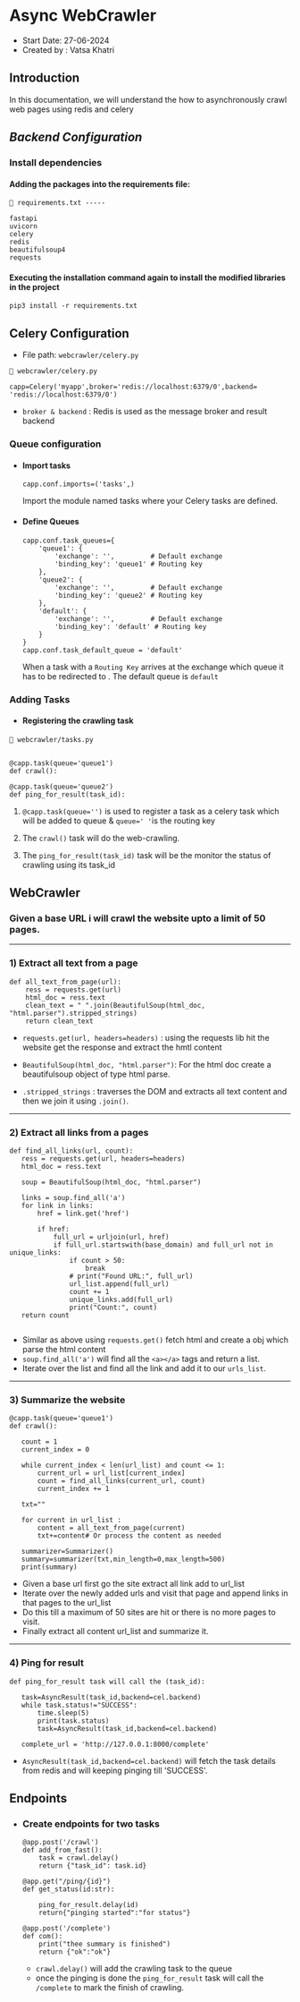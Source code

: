 # Async WebCrawler 
- Start Date: 27-06-2024
- Created by : Vatsa Khatri


## Introduction


In this documentation, we will understand the how to asynchronously crawl web pages using redis and celery



## ***Backend Configuration***


### Install dependencies


#### Adding the packages into the requirements file:


```
📁 requirements.txt -----

fastapi
uvicorn
celery
redis
beautifulsoup4
requests
```


#### Executing the installation command again to install the modified libraries in the project


```pip3 install -r requirements.txt```




## Celery Configuration


- File path: ```webcrawler/celery.py```




```
📁 webcrawler/celery.py

capp=Celery('myapp',broker='redis://localhost:6379/0',backend=
'redis://localhost:6379/0')

```
- ```broker & backend``` :  Redis is used as the message broker and result backend 


### Queue configuration


* #### Import tasks
    ```capp.conf.imports=('tasks',) ```
    
    Import the module named tasks where your Celery tasks are defined.
* #### Define Queues
    ``` 
    capp.conf.task_queues={
        'queue1': {
            'exchange': '',         # Default exchange
            'binding_key': 'queue1' # Routing key
        },
        'queue2': {
            'exchange': '',         # Default exchange
            'binding_key': 'queue2' # Routing key
        },
        'default': {
            'exchange': '',         # Default exchange
            'binding_key': 'default' # Routing key
        }
    }
    capp.conf.task_default_queue = 'default'
    ```
    When a task with a `Routing Key` arrives at the exchange which queue it has to be redirected to . The default queue is `default`
    

### Adding Tasks


* #### Registering the crawling task

```
📁 webcrawler/tasks.py


@capp.task(queue='queue1')
def crawl():

@capp.task(queue='queue2')
def ping_for_result(task_id):

```


1. `@capp.task(queue='')` is used to register a task as a celery task which will be added to queue & `queue=' '`is the routing key

2. The `crawl()` task will do the web-crawling.
3. The `ping_for_result(task_id)` task will be the monitor the status of crawling using its task_id


## WebCrawler

### Given a base URL i will  crawl the website upto a limit of 50 pages.

** **
### 1)  Extract all text from a page

```
def all_text_from_page(url):
    ress = requests.get(url)
    html_doc = ress.text
    clean_text = " ".join(BeautifulSoup(html_doc, "html.parser").stripped_strings)
    return clean_text
```
- ```requests.get(url, headers=headers)``` : using the requests lib hit the website get the response and extract the hmtl content    
- `BeautifulSoup(html_doc, "html.parser")`: For the html doc create a beautifulsoup object of type html parse.

- `.stripped_strings` : traverses the DOM and extracts all text content and then we join it using `.join()`.

** **

 ### 2) Extract all links from a pages
 
 ```
 def find_all_links(url, count):
    ress = requests.get(url, headers=headers)
    html_doc = ress.text

    soup = BeautifulSoup(html_doc, "html.parser")
   
    links = soup.find_all('a')
    for link in links:
        href = link.get('href')
        
        if href:
            full_url = urljoin(url, href)
            if full_url.startswith(base_domain) and full_url not in unique_links:
                if count > 50:
                    break
                # print("Found URL:", full_url)
                url_list.append(full_url)
                count += 1
                unique_links.add(full_url)
                print("Count:", count)
    return count


 ```

- Similar as above using `requests.get()` fetch html and create a obj which parse the html content
- `soup.find_all('a')` will find all the `<a></a>` tags and return a list.
- Iterate over the list and find all the link and add it to our `urls_list`.


** **

 ### 3) Summarize the website
 
 ```
@capp.task(queue='queue1')
def crawl():
    
    count = 1 
    current_index = 0
    
    while current_index < len(url_list) and count <= 1:
        current_url = url_list[current_index]
        count = find_all_links(current_url, count)
        current_index += 1
        
    txt=""

    for current in url_list :
        content = all_text_from_page(current)
        txt+=content# Or process the content as needed

    summarizer=Summarizer()
    summary=summarizer(txt,min_length=0,max_length=500)
    print(summary)

 ```
 
 - Given a base url first go the site extract all link add to url_list
 - Iterate over the newly added urls and visit that page and append links in that pages to the url_list
 - Do this till a maximum of 50 sites are hit or there is no more pages to visit.
 - Finally extract all content url_list and summarize  it.
 
 
** **

 ### 4) Ping for result 
 ```
 def ping_for_result task will call the (task_id):
    
    task=AsyncResult(task_id,backend=cel.backend)
    while task.status!="SUCCESS":
        time.sleep(5)
        print(task.status)
        task=AsyncResult(task_id,backend=cel.backend)
    
    complete_url = 'http://127.0.0.1:8000/complete' 
 ```
- `AsyncResult(task_id,backend=cel.backend)` will fetch the task details from redis and will keeping pinging till 'SUCCESS'.

 ## Endpoints
 
 - ### Create endpoints for two tasks

    ```
    @app.post('/crawl')
    def add_from_fast():
        task = crawl.delay()
        return {"task_id": task.id}

    @app.get("/ping/{id}")
    def get_status(id:str):

        ping_for_result.delay(id)
        return{"pinging started":"for status"}

    @app.post('/complete')
    def com():
        print("thee summary is finished")
        return {"ok":"ok"}

    ```
    - `crawl.delay()` will add the crawling task to the queue 
    - once the pinging is done the `ping_for_result` task will call the `/complete` to mark the finish of crawling.

